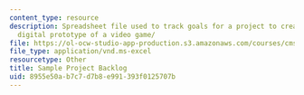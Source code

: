 ```yaml
---
content_type: resource
description: Spreadsheet file used to track goals for a project to create a playable
  digital prototype of a video game/
file: https://ol-ocw-studio-app-production.s3.amazonaws.com/courses/cms-611j-creating-video-games-fall-2014/8955e50ab7c7d7b8e991393f0125707b_MITCMS_611JF14_SamplBacklg.xls
file_type: application/vnd.ms-excel
resourcetype: Other
title: Sample Project Backlog
uid: 8955e50a-b7c7-d7b8-e991-393f0125707b
---
```


